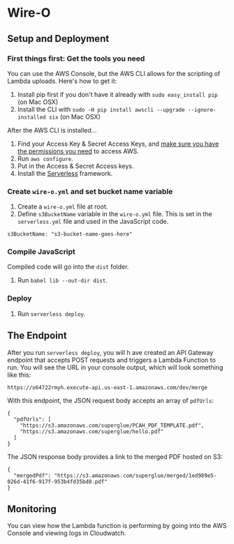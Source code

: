 # Wire-O

## Setup and Deployment

### First things first: Get the tools you need

You can use the AWS Console, but the AWS CLI allows for the scripting of Lambda uploads. Here's how to get it:

1. Install pip first if you don't have it already with `sudo easy_install pip` (on Mac OSX)
2. Install the CLI with `sudo -H pip install awscli --upgrade --ignore-installed six` (on Mac OSX)

After the AWS CLI is installed...

1. Find your Access Key & Secret Access Keys, and [make sure you have the permissions you need](http://docs.aws.amazon.com/IAM/latest/UserGuide/access.html) to access AWS.
2. Run `aws configure`.
3. Put in the Access & Secret Access keys.
4. Install the [Serverless](https://serverless.com/) framework.

### Create `wire-o.yml` and set bucket name variable

1. Create a `wire-o.yml` file at root.
2. Define `s3BucketName` variable in the `wire-o.yml` file. This is set in the `serverless.yml` file and used in the JavaScript code.

```
s3BucketName: "s3-bucket-name-goes-here"
```

### Compile JavaScript

Compiled code will go into the `dist` folder.

1. Run `babel lib --out-dir dist`.

### Deploy

1. Run `serverless deploy`.

## The Endpoint

After you run `serverless deploy`, you will h ave created an API Gateway endpoint that accepts POST requests and triggers a Lambda Function to run. You will see the URL in your console output, which will look something like this:

`https://o64722rmyh.execute-api.us-east-1.amazonaws.com/dev/merge`

With this endpoint, the JSON request body accepts an array of `pdfUrls`:

```
{
  "pdfUrls": [
    "https://s3.amazonaws.com/superglue/PCAH_PDF_TEMPLATE.pdf",
    "https://s3.amazonaws.com/superglue/hello.pdf"
  ]
}
```

The JSON response body provides a link to the merged PDF hosted on S3:

```
{
  "mergedPdf": "https://s3.amazonaws.com/superglue/merged/1ed989e5-026d-41f6-917f-953b4fd35bd8.pdf"
}
```

## Monitoring
You can view how the Lambda function is performing by going into the AWS Console and viewing logs in Cloudwatch.
